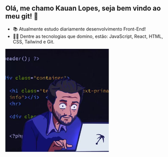 ## Olá, me chamo Kauan Lopes, seja bem vindo ao meu git! 👋

- 📚 Atualmente estudo diariamente desenvolvimento Front-End!
- 👨‍💻 Dentre as tecnologias que domino, estão: JavaScript, React, HTML, CSS, Tailwind e Git.

<img src="banner.webp" width = "323px">

